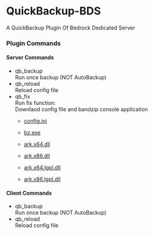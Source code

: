 # QuickBackup-BDS
A QuickBackup Plugin Of Bedrock Dedicated Server

### Plugin Commands
#### Server Commands
+ qb_backup   
  Run once backup (NOT AutoBackup)
+ qb_reload   
  Reload config file
+ qb_fix  
  Run fix function:  
  Downlaod config file and bandzip console application
  + [config.ini](http://download.skytown.xyz:15434/Filedir/QuickBackup/config.ini)  

  + [bz.exe](http://download.skytown.xyz:15434/Filedir/QuickBackup/bz.exe) 
  + [ark.x64.dll](http://download.skytown.xyz:15434/Filedir/QuickBackup/ark.x64.dll) 
  + [ark.x86.dll](http://download.skytown.xyz:15434/Filedir/QuickBackup/ark.x86.dll) 
  + [ark.x64.lgpl.dll](http://download.skytown.xyz:15434/Filedir/QuickBackup/ark.x64.lgpl.dll) 
  + [ark.x86.lgpl.dll](http://download.skytown.xyz:15434/Filedir/QuickBackup/ark.x86.lgpl.dll) 

#### Client Commands
+ qb_backup  
  Run once backup (NOT AutoBackup)
+ qb_reload  
  Reload config file